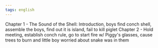 ```yaml
---
tags: english
---
```

Chapter 1 - The Sound of the Shell: Introduction, boys find conch shell, assemble the boys, find out it is island, fail to kill piglet
Chapter 2 - Hold meeting, establish conch rule, go to start fire w/ Piggy's glasses, cause trees to burn and little boy worried about snake was in them